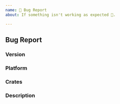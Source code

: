 ```yaml
---
name: 🐛 Bug Report
about: If something isn't working as expected 🤔.

---
```


## Bug Report

<!--
Thank you for reporting an issue.

Please fill in as much of the template below as you're able.
-->

### Version

<!--
List the versions of all `awebframework` crates you are using. The easiest way to get
this information is using `cargo tree`:

`cargo tree | grep awebframework`
-->

### Platform

<!---
Output of `uname -a` (UNIX), or version and 32 or 64-bit (Windows)
-->

### Crates

<!--
If known, please specify the affected awebframework crates. Otherwise, delete this
section.
-->

### Description

<!--
Enter your issue details below this comment.

One way to structure the description:

<short summary of the bug>

I tried this code:

<code sample that causes the bug>

I expected to see this happen: <explanation>

Instead, this happened: <explanation>
-->
